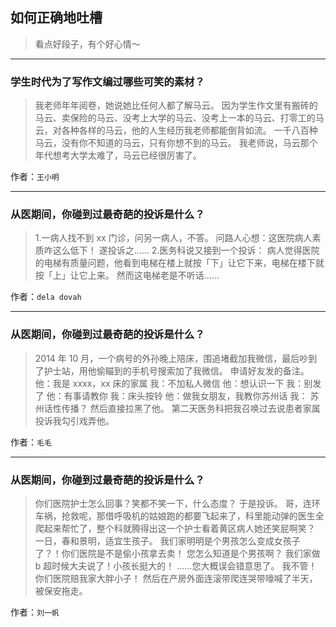 ## 如何正确地吐槽

> 看点好段子，有个好心情～


 
---

### 学生时代为了写作文编过哪些可笑的素材？

> 我老师年年阅卷，她说她比任何人都了解马云。
> 因为学生作文里有搬砖的马云、卖保险的马云、没考上大学的马云、没考上一本的马云、打零工的马云，对各种各样的马云，他的人生经历我老师都能倒背如流。
> 一千八百种马云，没有你不知道的马云，只有你想不到的马云。
> 我老师说，马云那个年代想考大学太难了，马云已经很厉害了。
>  


作者：`王小明`

---

### 从医期间，你碰到过最奇葩的投诉是什么？

> 1.一病人找不到 xx 门诊，问另一病人，不答。
> 问路人心想：这医院病人素质咋这么低下！
> 遂投诉之……
> 2.医务科说又接到一个投诉：
> 病人觉得医院的电梯有质量问题，他看到电梯在楼上就按「下」让它下来，电梯在楼下就按「上」让它上来。
> 然而这电梯老是不听话……


作者：`dela dovah`

---

### 从医期间，你碰到过最奇葩的投诉是什么？

> 2014 年 10 月，一个病号的外孙晚上陪床，围追堵截加我微信，最后吵到了护士站，用他偷瞄到的手机号搜索加了我微信。
> 申请好友发的备注。
> 他：我是 xxxx，xx 床的家属
> 我：不加私人微信
> 他：想认识一下
> 我：别发了
> 他：有事请教你
> 我：床头按铃
> 他：做我女朋友，我教你苏州话
> 我： 苏州话性传播？
> 然后直接拉黑了他。
> 第二天医务科把我召唤过去说患者家属投诉我勾引戏弄他。


作者：`毛毛`

---

### 从医期间，你碰到过最奇葩的投诉是什么？

> 你们医院护士怎么回事？笑都不笑一下，什么态度？
> 于是投诉。
> 哥，连环车祸，抢救呢，那借呼吸机的姑娘跑的都要飞起来了，科里能动弹的医生全爬起来帮忙了，整个科就腾得出这一个护士看着黄区病人她还笑屁啊笑？
>  
> 一日，春和景明，适宜生孩子。
> 我们家明明是个男孩怎么变成女孩子了？！你们医院是不是偷小孩拿去卖！
> 您怎么知道是个男孩啊？
> 我们家做 b 超时候大夫说了！小孩长挺大的！
> ……您大概误会错意思了。
> 我不管！你们医院赔我家大胖小子！
> 然后在产房外面连滚带爬连哭带嚎喊了半天，被保安拖走。


作者：`刘一帆`